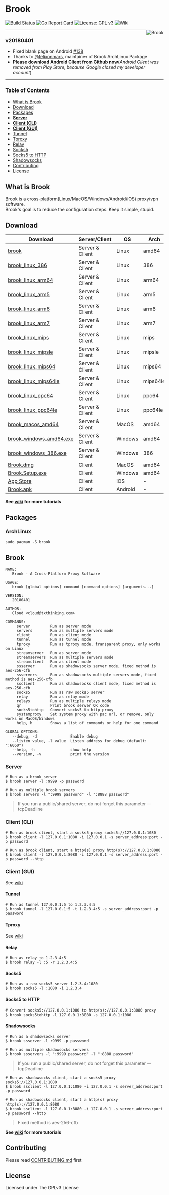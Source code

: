 # Brook

[![Build Status](https://travis-ci.org/txthinking/brook.svg?branch=master)](https://travis-ci.org/txthinking/brook) [![Go Report Card](https://goreportcard.com/badge/github.com/txthinking/brook)](https://goreportcard.com/report/github.com/txthinking/brook) [![License: GPL v3](https://img.shields.io/badge/License-GPL%20v3-blue.svg)](http://www.gnu.org/licenses/gpl-3.0) [![Wiki](https://img.shields.io/badge/docs-wiki-blue.svg)](https://github.com/txthinking/brook/wiki)

<p align="center">
    <img style="float: right;" src="https://storage.googleapis.com/txthinking-file/_/brook_200x200.png" alt="Brook"/>
</p>

---

### v20180401

* Fixed blank page on Android [#138](https://github.com/txthinking/brook/issues/138)
* Thanks to [@felixonmars](https://github.com/felixonmars), maintainer of Brook ArchLinux Package
* **Please download Android Client from Github now**(*Android Client was removed from Play Store, because Google closed my developer account*)

---

### Table of Contents

* [What is Brook](#what-is-brook)
* [Download](#download)
* [Packages](#packages)
* [**Server**](#server)
* [**Client (CLI)**](#client-cli)
* [**Client (GUI)**](#client-gui)
* [Tunnel](#tunnel)
* [Tproxy](#tproxy)
* [Relay](#relay)
* [Socks5](#socks5)
* [Socks5 to HTTP](#socks5-to-http)
* [Shadowsocks](#shadowsocks)
* [Contributing](#contributing)
* [License](#license)

## What is Brook

Brook is a cross-platform(Linux/MacOS/Windows/Android/iOS) proxy/vpn software.<br/>
Brook's goal is to reduce the configuration steps. Keep it simple, stupid.

## Download

| Download | Server/Client | OS | Arch | Remark |
| --- | --- | --- | --- | --- |
| [brook](https://github.com/txthinking/brook/releases/download/v20180401/brook) | Server & Client | Linux | amd64 | CLI |
| [brook_linux_386](https://github.com/txthinking/brook/releases/download/v20180401/brook_linux_386) | Server & Client | Linux | 386 | CLI |
| [brook_linux_arm64](https://github.com/txthinking/brook/releases/download/v20180401/brook_linux_arm64) | Server & Client | Linux | arm64 | CLI |
| [brook_linux_arm5](https://github.com/txthinking/brook/releases/download/v20180401/brook_linux_arm5) | Server & Client | Linux | arm5 | CLI |
| [brook_linux_arm6](https://github.com/txthinking/brook/releases/download/v20180401/brook_linux_arm6) | Server & Client | Linux | arm6 | CLI |
| [brook_linux_arm7](https://github.com/txthinking/brook/releases/download/v20180401/brook_linux_arm7) | Server & Client | Linux | arm7 | CLI |
| [brook_linux_mips](https://github.com/txthinking/brook/releases/download/v20180401/brook_linux_mips) | Server & Client | Linux | mips | CLI |
| [brook_linux_mipsle](https://github.com/txthinking/brook/releases/download/v20180401/brook_linux_mipsle) | Server & Client | Linux | mipsle | CLI |
| [brook_linux_mips64](https://github.com/txthinking/brook/releases/download/v20180401/brook_linux_mips64) | Server & Client | Linux | mips64 | CLI |
| [brook_linux_mips64le](https://github.com/txthinking/brook/releases/download/v20180401/brook_linux_mips64le) | Server & Client | Linux | mips64le | CLI |
| [brook_linux_ppc64](https://github.com/txthinking/brook/releases/download/v20180401/brook_linux_ppc64) | Server & Client | Linux | ppc64 | CLI |
| [brook_linux_ppc64le](https://github.com/txthinking/brook/releases/download/v20180401/brook_linux_ppc64le) | Server & Client | Linux | ppc64le | CLI |
| [brook_macos_amd64](https://github.com/txthinking/brook/releases/download/v20180401/brook_macos_amd64) | Server & Client | MacOS | amd64 | CLI |
| [brook_windows_amd64.exe](https://github.com/txthinking/brook/releases/download/v20180401/brook_windows_amd64.exe) | Server & Client | Windows | amd64 | CLI |
| [brook_windows_386.exe](https://github.com/txthinking/brook/releases/download/v20180401/brook_windows_386.exe) | Server & Client | Windows | 386 | CLI |
| [Brook.dmg](https://github.com/txthinking/brook/releases/download/v20180401/Brook.dmg) | Client | MacOS | amd64 | GUI |
| [Brook.Setup.exe](https://github.com/txthinking/brook/releases/download/v20180401/Brook.Setup.exe) | Client | Windows | amd64 | GUI |
| [App Store](https://itunes.apple.com/us/app/brook-brook-shadowsocks-vpn-proxy/id1216002642) | Client | iOS | - | GUI |
| [Brook.apk](https://github.com/txthinking/brook/releases/download/v20180401/Brook.apk) | Client | Android | - | GUI |

**See [wiki](https://github.com/txthinking/brook/wiki) for more tutorials**

## Packages

### ArchLinux

```
sudo pacman -S brook
```

## Brook

```
NAME:
   Brook - A Cross-Platform Proxy Software

USAGE:
   brook [global options] command [command options] [arguments...]

VERSION:
   20180401

AUTHOR:
   Cloud <cloud@txthinking.com>

COMMANDS:
     server         Run as server mode
     servers        Run as multiple servers mode
     client         Run as client mode
     tunnel         Run as tunnel mode
     tproxy         Run as tproxy mode, transparent proxy, only works on Linux
     streamserver   Run as server mode
     streamservers  Run as multiple servers mode
     streamclient   Run as client mode
     ssserver       Run as shadowsocks server mode, fixed method is aes-256-cfb
     ssservers      Run as shadowsocks multiple servers mode, fixed method is aes-256-cfb
     ssclient       Run as shadowsocks client mode, fixed method is aes-256-cfb
     socks5         Run as raw socks5 server
     relay          Run as relay mode
     relays         Run as multiple relays mode
     qr             Print brook server QR code
     socks5tohttp   Convert socks5 to http proxy
     systemproxy    Set system proxy with pac url, or remove, only works on MacOS/Windows
     help, h        Shows a list of commands or help for one command

GLOBAL OPTIONS:
   --debug, -d               Enable debug
   --listen value, -l value  Listen address for debug (default: ":6060")
   --help, -h                show help
   --version, -v             print the version
```

### Server

```
# Run as a brook server
$ brook server -l :9999 -p password
```

```
# Run as multiple brook servers
$ brook servers -l ":9999 password" -l ":8888 password"
```

> If you run a public/shared server, do not forget this parameter --tcpDeadline

### Client (CLI)

```
# Run as brook client, start a socks5 proxy socks5://127.0.0.1:1080
$ brook client -l 127.0.0.1:1080 -i 127.0.0.1 -s server_address:port -p password
```

```
# Run as brook client, start a http(s) proxy http(s)://127.0.0.1:8080
$ brook client -l 127.0.0.1:8080 -i 127.0.0.1 -s server_address:port -p password --http
```

### Client (GUI)

See [wiki](https://github.com/txthinking/brook/wiki)

#### Tunnel

```
# Run as tunnel 127.0.0.1:5 to 1.2.3.4:5
$ brook tunnel -l 127.0.0.1:5 -t 1.2.3.4:5 -s server_address:port -p password
```

#### Tproxy

See [wiki](https://github.com/txthinking/brook/wiki/How-to-run-transparent-proxy-on-Linux%3F)

#### Relay

```
# Run as relay to 1.2.3.4:5
$ brook relay -l :5 -r 1.2.3.4:5
```

#### Socks5

```
# Run as a raw socks5 server 1.2.3.4:1080
$ brook socks5 -l :1080 -i 1.2.3.4
```

#### Socks5 to HTTP

```
# Convert socks5://127.0.0.1:1080 to http(s)://127.0.0.1:8080 proxy
$ brook socks5tohttp -l 127.0.0.1:8080 -s 127.0.0.1:1080
```

#### Shadowsocks

```
# Run as a shadowsocks server
$ brook ssserver -l :9999 -p password
```

```
# Run as multiple shadowsocks servers
$ brook ssservers -l ":9999 password" -l ":8888 password"
```

> If you run a public/shared server, do not forget this parameter --tcpDeadline

```
# Run as shadowsocks client, start a socks5 proxy socks5://127.0.0.1:1080
$ brook ssclient -l 127.0.0.1:1080 -i 127.0.0.1 -s server_address:port -p password
```

```
# Run as shadowsocks client, start a http(s) proxy http(s)://127.0.0.1:8080
$ brook ssclient -l 127.0.0.1:8080 -i 127.0.0.1 -s server_address:port -p password --http
```

> Fixed method is aes-256-cfb

**See [wiki](https://github.com/txthinking/brook/wiki) for more tutorials**

## Contributing

Please read [CONTRIBUTING.md](https://github.com/txthinking/brook/blob/master/.github/CONTRIBUTING.md) first

## License

Licensed under The GPLv3 License
